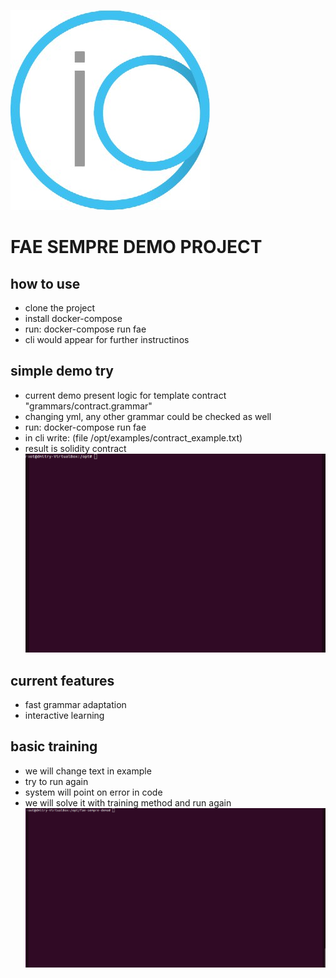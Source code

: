 ![logo](images/logo.jpg)
# FAE SEMPRE DEMO PROJECT

## how to use
* clone the project
* install docker-compose
* run: docker-compose run fae
* cli would appear for further instructinos

## simple demo try
* current demo present logic for template contract "grammars/contract.grammar"
* changing yml, any other grammar could be checked as well
* run: docker-compose run fae
* in cli write: (file /opt/examples/contract_example.txt)
* result is solidity contract
![basic_usage](images/download_and_run_example.gif)

## current features
* fast grammar adaptation
* interactive learning

## basic training
* we will change text in example
* try to run again
* system will point on error in code
* we will solve it with training method and run again
![basic_training](images/training.gif)

